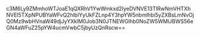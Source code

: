 c3M6Ly9ZMmhoWTJoaE1qQXRhV1YwWmkxd2IyeDVNVE13TlRwNmVHTXhNVEl5TXpNPUBYaWFvQ2hlblYyUkFZLnp4Y3hpYW5nbmlhbi5yZXBsLmNvOjQ0Mz9wbHVnaW49djJyYXklM0Job3N0JTNEWGlhb0NoZW5WMlJBWS56eGN4aWFuZ25pYW4ucmVwbC5jbyUzQnRscw==
